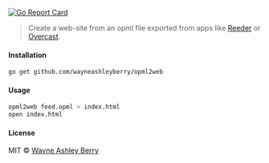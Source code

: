 [![Go Report Card](https://goreportcard.com/badge/github.com/wayneashleyberry/opml2web)](https://goreportcard.com/report/github.com/wayneashleyberry/opml2web)

> Create a web-site from an opml file exported from apps like [Reeder](http://reederapp.com/ios/) or [Overcast](https://overcast.fm/).

#### Installation

```sh
go get github.com/wayneashleyberry/opml2web
```

#### Usage

```sh
opml2web feed.opml > index.html
open index.html
```

#### License

MIT © [Wayne Ashley Berry](https://wayne.cloud)
